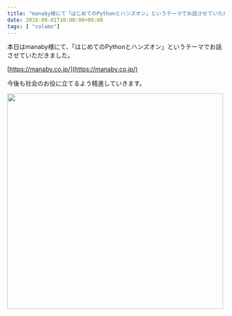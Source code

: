 ```yaml
---
title: "manaby様にて「はじめてのPythonとハンズオン」というテーマでお話させていただきました"
date: 2018-09-01T10:00:00+09:00
tags: [ "column"]
---
```


本日はmanaby様にて、「はじめてのPythonとハンズオン」というテーマでお話させていただきました。

[https://manaby.co.jp/](https://manaby.co.jp/)

今後も社会のお役に立てるよう精進していきます。

<img src="https://scontent-lax3-1.xx.fbcdn.net/v/t1.0-9/40540789_1835224139903438_4754375341785481216_o.jpg?_nc_cat=104&_nc_sid=730e14&_nc_ohc=0j-sgv7IsucAX-FUI2i&_nc_ht=scontent-lax3-1.xx&oh=c5a40beb39508d89cf15107646b4e1f3&oe=5F70742D" width="500">



